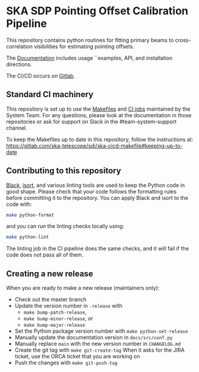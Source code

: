 # SKA SDP Pointing Offset Calibration Pipeline

This repository contains python routines for fitting primary beams 
to cross-correlation visibilities for estimating pointing offsets.

The [Documentation](https://developer.skao.int/projects/ska-sdp-wflow-pointing-offset/en/latest/) includes usage ``examples, API, and installation directions.

The CI/CD occurs on  [Gitlab](https://gitlab.com/ska-telescope/sdp/science-pipeline-workflows/ska-sdp-wflow-pointing-offset/-/pipelines).

## Standard CI machinery

This repository is set up to use the
[Makefiles](https://gitlab.com/ska-telescope/sdi/ska-cicd-makefile) and [CI
jobs](https://gitlab.com/ska-telescope/templates-repository) maintained by the
System Team. For any questions, please look at the documentation in those
repositories or ask for support on Slack in the #team-system-support channel.

To keep the Makefiles up to date in this repository, follow the instructions
at: https://gitlab.com/ska-telescope/sdi/ska-cicd-makefile#keeping-up-to-date

## Contributing to this repository

[Black](https://github.com/psf/black), [isort](https://pycqa.github.io/isort/),
and various linting tools are used to keep the Python code in good shape.
Please check that your code follows the formatting rules before committing it
to the repository. You can apply Black and isort to the code with:

```bash
make python-format
```

and you can run the linting checks locally using:

```bash
make python-lint
```

The linting job in the CI pipeline does the same checks, and it will fail if
the code does not pass all of them.

## Creating a new release

When you are ready to make a new release (maintainers only):

  - Check out the master branch
  - Update the version number in `.release` with
    - `make bump-patch-release`,
    - `make bump-minor-release`, or
    - `make bump-major-release`
  - Set the Python package version number with `make python-set-release`
  - Manually update the documentation version in `docs/src/conf.py`
  - Manually replace `main` with the new version number in `CHANGELOG.md`
  - Create the git tag with `make git-create-tag`
    When it asks for the JIRA ticket, use the ORCA ticket that you are working on
  - Push the changes with `make git-push-tag`
